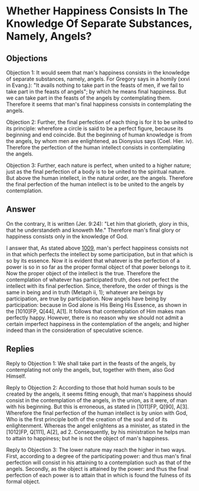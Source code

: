 # Whether Happiness Consists In The Knowledge Of Separate Substances, Namely, Angels?

## Objections

Objection 1: It would seem that man's happiness consists in the knowledge of separate substances, namely, angels. For Gregory says in a homily (xxvi in Evang.): "It avails nothing to take part in the feasts of men, if we fail to take part in the feasts of angels"; by which he means final happiness. But we can take part in the feasts of the angels by contemplating them. Therefore it seems that man's final happiness consists in contemplating the angels.

Objection 2: Further, the final perfection of each thing is for it to be united to its principle: wherefore a circle is said to be a perfect figure, because its beginning and end coincide. But the beginning of human knowledge is from the angels, by whom men are enlightened, as Dionysius says (Coel. Hier. iv). Therefore the perfection of the human intellect consists in contemplating the angels.

Objection 3: Further, each nature is perfect, when united to a higher nature; just as the final perfection of a body is to be united to the spiritual nature. But above the human intellect, in the natural order, are the angels. Therefore the final perfection of the human intellect is to be united to the angels by contemplation.

## Answer

On the contrary, It is written (Jer. 9:24): "Let him that glorieth, glory in this, that he understandeth and knoweth Me." Therefore man's final glory or happiness consists only in the knowledge of God.

I answer that, As stated above [1009](A[6]), man's perfect happiness consists not in that which perfects the intellect by some participation, but in that which is so by its essence. Now it is evident that whatever is the perfection of a power is so in so far as the proper formal object of that power belongs to it. Now the proper object of the intellect is the true. Therefore the contemplation of whatever has participated truth, does not perfect the intellect with its final perfection. Since, therefore, the order of things is the same in being and in truth (Metaph ii, 1); whatever are beings by participation, are true by participation. Now angels have being by participation: because in God alone is His Being His Essence, as shown in the [1010]FP, Q[44], A[1]. It follows that contemplation of Him makes man perfectly happy. However, there is no reason why we should not admit a certain imperfect happiness in the contemplation of the angels; and higher indeed than in the consideration of speculative science.

## Replies

Reply to Objection 1: We shall take part in the feasts of the angels, by contemplating not only the angels, but, together with them, also God Himself.

Reply to Objection 2: According to those that hold human souls to be created by the angels, it seems fitting enough, that man's happiness should consist in the contemplation of the angels, in the union, as it were, of man with his beginning. But this is erroneous, as stated in [1011]FP, Q[90], A[3]. Wherefore the final perfection of the human intellect is by union with God, Who is the first principle both of the creation of the soul and of its enlightenment. Whereas the angel enlightens as a minister, as stated in the [1012]FP, Q[111], A[2], ad 2. Consequently, by his ministration he helps man to attain to happiness; but he is not the object of man's happiness.

Reply to Objection 3: The lower nature may reach the higher in two ways. First, according to a degree of the participating power: and thus man's final perfection will consist in his attaining to a contemplation such as that of the angels. Secondly, as the object is attained by the power: and thus the final perfection of each power is to attain that in which is found the fulness of its formal object.